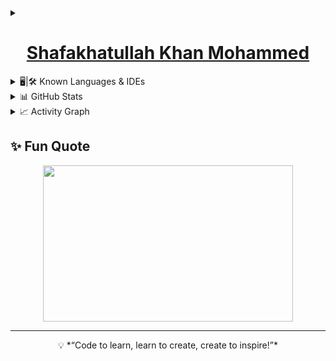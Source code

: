 <details>
<summary><h1 align="center"><a href="http://shafakhat.is-best.next/">Shafakhatullah Khan Mohammed</a></h1></summary>  
<h3 align="center"> Academician 👨‍🏫| Researcher 🔍| Developer 💻</h3>  

<p align="center">  
  <img src="https://komarev.com/ghpvc/?username=shafakhat&label=Profile%20views&color=0e75b6&style=flat" alt="profile views" />  
</p>

##

### 🌐 Connect with Me  
<p align="center">  
  <a href="http://shafakhat.is-best.net" target="_blank">  
    <img src="https://img.shields.io/badge/Website-shafakhat.is--best.net-blue?style=for-the-badge&logo=google-chrome" />  
  </a>  
  <a href="mailto:shafakhat91@gmail.com">  
    <img src="https://img.shields.io/badge/Email-Contact-informational?style=for-the-badge&logo=gmail" />  
  </a>  
  <a href="https://www.linkedin.com/in/shafakhatullah-khan-mohammed-335962a8/">  
    <img src="https://img.shields.io/badge/LinkedIn-0077B5?style=for-the-badge&logo=linkedin&logoColor=white" />  
  </a>  
  <a href="https://github.com/shafakhat">  
    <img src="https://img.shields.io/badge/GitHub-Profile-black?style=for-the-badge&logo=github" />  
  </a>  
</p> 
</details>

<details>
<summary>🖥️|🛠️ Known Languages & IDEs</summary>

<p align="center">  
  <img src="https://skillicons.dev/icons?i=python,java,cs,dotnet,javascript,html,css,php,flutter,jquery,git,linux,haskell,mysql,laravel,maven,visualstudio" />  
</p>  

##

<p align="center">  
  <img src="https://skillicons.dev/icons?i=eclipse,idea,vscode,sublime,latex," />  
</p>  

</details>

<details>
<summary>📊 GitHub Stats</summary>

<p align="center">  
  <img src="https://github-readme-stats.vercel.app/api?username=shafakhat&show_icons=true&theme=radical" alt="GitHub Stats" />  
</p>  

<p align="center">  
  <img src="https://github-readme-streak-stats.herokuapp.com/?user=shafakhat&theme=radical" alt="GitHub Streak" />  
</p>  

<p align="center">  
  <img src="https://github-readme-stats.vercel.app/api/top-langs/?username=shafakhat&layout=compact&theme=radical" alt="Top Languages" />  
</p>  
</details>

<details>
  <summary>📈 Activity Graph  </summary>

[![Shafakhat's github activity graph](https://github-readme-activity-graph.vercel.app/graph?username=shafakhat&bg_color=0d1117&color=58a6ff&line=58a6ff&point=ffffff&area=true&hide_border=true)](https://github.com/shafakhat/github-readme-activity-graph)  
</details>

## ✨ Fun Quote  

<p align="center">  
  <img src="https://quotes-github-readme.vercel.app/api?type=horizontal&theme=radical" width="400" height="250" /> 
</p>  

---

<p align="center">  💡 *“Code to learn, learn to create, create to inspire!”*  </p>
